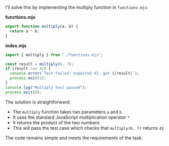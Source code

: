 I'll solve this by implementing the multiply function in `functions.mjs`:

**functions.mjs**

```js
export function multiply(a, b) {
  return a * b;
}
```

**index.mjs**

```js
import { multiply } from "./functions.mjs";

const result = multiply(6, 7);
if (result !== 42) {
  console.error(`Test failed: expected 42, got ${result}`);
  process.exit(1);
}
console.log("Multiply test passed");
process.exit(0);
```

The solution is straightforward:
- The `multiply` function takes two parameters `a` and `b`
- It uses the standard JavaScript multiplication operator `*`
- It returns the product of the two numbers
- This will pass the test case which checks that `multiply(6, 7)` returns `42`

The code remains simple and meets the requirements of the task.